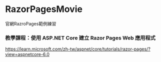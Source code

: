 # RazorPagesMovie
官網RazroPages範例練習

### 教學課程：使用 ASP.NET Core 建立 Razor Pages Web 應用程式
https://learn.microsoft.com/zh-tw/aspnet/core/tutorials/razor-pages/?view=aspnetcore-6.0
